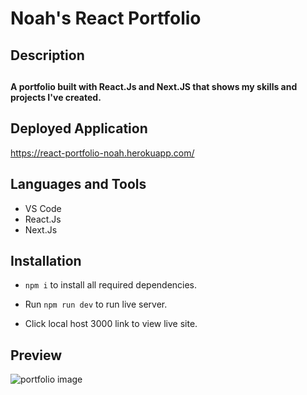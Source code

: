 # Noah's React Portfolio

<h2>Description<br><h2>  <h4>A portfolio built with React.Js and Next.JS that shows my skills and projects I've created.<h4>
  
## Deployed Application
https://react-portfolio-noah.herokuapp.com/
  
<h2 align="left">Languages and Tools</h2>

- VS Code
- React.Js
- Next.Js
<h2 align="left">Installation</h2>
   
  * ```npm i``` to install all required dependencies.
   
  * Run ```npm run dev``` to run live server.
  
  * Click local host 3000 link to view live site.
  
  ## Preview
  ![portfolio image](https://user-images.githubusercontent.com/84366215/139292136-b2ce1e3e-0638-4912-8085-c89f97b7d1f7.png)
